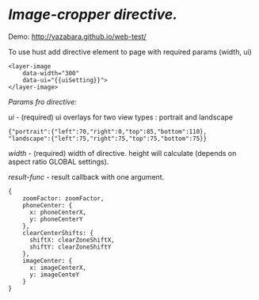 # *Image-cropper directive.* 

Demo: http://yazabara.github.io/web-test/

To use hust add directive element to page with required params (width, ui)
```
<layer-image
    data-width="300"
    data-ui="{{uiSetting}}">
</layer-image>
```
*Params fro directive:*

*ui* - (required) ui overlays for two view types : portrait and landscape
```
{"portrait":{"left":70,"right":0,"top":85,"bottom":110},
"landscape":{"left":75,"right":75,"top":75,"bottom":75}}
```

*width* - (required) width of directive. height will calculate (depends on aspect ratio GLOBAL settings).

*result-func* - result callback with one argument.
```
{
    zoomFactor: zoomFactor,
    phoneCenter: {
      x: phoneCenterX,
      y: phoneCenterY
    },
    clearCenterShifts: {
      shiftX: clearZoneShiftX,
      shiftY: clearZoneShiftY
    },
    imageCenter: {
      x: imageCenterX,
      y: imageCenteY
    }
}
```




